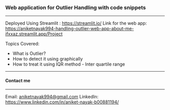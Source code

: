 ### Web application for Outlier Handling with code snippets
_______________________________________________________________________________________________

Deployed Using Streamlit : https://streamlit.io/
Link for the web app: https://aniketnayak994-handling-outlier-web-app-about-me-ifxxaz.streamlit.app/Project

Topics Covered: 
- What is Outlier?
- How to detect it using graphically
- How to treat it using IQR method - Inter quartile range

_________________________________________________________________________________________________

#### Contact me

_________________________________________________________________________________________________

Email: aniketnayak994@gmail.com
LinkedIn: https://www.linkedin.com/in/aniket-nayak-b00881194/
